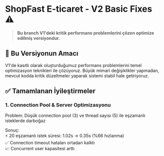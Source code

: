 # ShopFast E-ticaret - V2 Basic Fixes  ⚠️

> **Bu branch V1'deki kritik performans problemlerini çözen optimize edilmiş versiyondur.**

## 🎯 Bu Versiyonun Amacı

V1'de kasıtlı olarak oluşturduğumuz performans problemlerini temel optimizasyon teknikleri ile çözüyoruz. Büyük mimari değişiklikler yapmadan, mevcut kodda kritik düzeltmeler yaparak sistemi stabil hale getiriyoruz.

## ✅ Tamamlanan İyileştirmeler
### 1. Connection Pool & Server Optimizasyonu
Problem: Düşük connection pool (3) ve thread sayısı (5) ile eşzamanlı isteklerde darboğaz

Sonuç:  
⚡ 20 eşzamanlı istek süresi: 1.02s → 0.35s (%66 hızlanma)  
✅ Connection timeout hataları ortadan kalktı   
📈 Concurrent user kapasitesi arttı